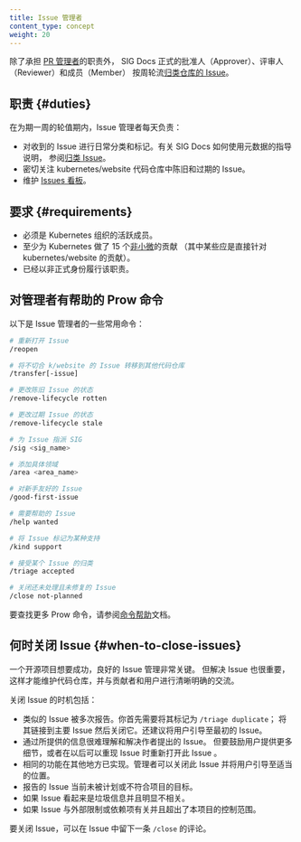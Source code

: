 ```yaml
---
title: Issue 管理者
content_type: concept
weight: 20
---
```

<!--
title: Issue Wranglers
content_type: concept
weight: 20
-->

<!-- overview -->

<!--
Alongside the [PR Wrangler](/docs/contribute/participate/pr-wranglers),formal approvers,
and reviewers, members of SIG Docs take week long shifts
[triaging and categorising issues](/docs/contribute/review/for-approvers.md/#triage-and-categorize-issues)
for the repository.
-->
除了承担 [PR 管理者](/zh-cn/docs/contribute/participate/pr-wranglers)的职责外，
SIG Docs 正式的批准人（Approver）、评审人（Reviewer）和成员（Member）
按周轮流[归类仓库的 Issue](/zh-cn/docs/contribute/review/for-approvers.md/#triage-and-categorize-issues)。

<!-- body -->

<!--
## Duties

Each day in a week-long shift the Issue Wrangler will be responsible for:

- Triaging and tagging incoming issues daily. See
  [Triage and categorize issues](/docs/contribute/review/for-approvers.md/#triage-and-categorize-issues)
  for guidelines on how SIG Docs uses metadata.
- Keeping an eye on stale & rotten issues within the kubernetes/website repository.
- Maintenance of the [Issues board](https://github.com/orgs/kubernetes/projects/72/views/1).
-->
## 职责   {#duties}

在为期一周的轮值期内，Issue 管理者每天负责：

- 对收到的 Issue 进行日常分类和标记。有关 SIG Docs 如何使用元数据的指导说明，
  参阅[归类 Issue](/zh-cn/docs/contribute/review/for-approvers.md/#triage-and-categorize-issues)。
- 密切关注 kubernetes/website 代码仓库中陈旧和过期的 Issue。
- 维护 [Issues 看板](https://github.com/orgs/kubernetes/projects/72/views/1)。

<!--
## Requirements

- Must be an active member of the Kubernetes organization.
- A minimum of 15 [non-trivial](https://www.kubernetes.dev/docs/guide/pull-requests/#trivial-edits)
  contributions to Kubernetes (of which a certain amount should be directed towards kubernetes/website).
- Performing the role in an informal capacity already.
-->
## 要求   {#requirements}

- 必须是 Kubernetes 组织的活跃成员。
- 至少为 Kubernetes 做了 15
  个[非小微](https://www.kubernetes.dev/docs/guide/pull-requests/#trivial-edits)的贡献
  （其中某些应是直接针对 kubernetes/website 的贡献）。
- 已经以非正式身份履行该职责。

<!--
## Helpful Prow commands for wranglers

Below are some commonly used commands for Issue Wranglers:
-->
## 对管理者有帮助的 Prow 命令

以下是 Issue 管理者的一些常用命令：

<!--
```bash
# reopen an issue
/reopen

# transfer issues that don't fit in k/website to another repository
/transfer[-issue]

# change the state of rotten issues
/remove-lifecycle rotten

# change the state of stale issues
/remove-lifecycle stale

# assign sig to an issue
/sig <sig_name>

# add specific area
/area <area_name>

# for beginner friendly issues
/good-first-issue

# issues that needs help
/help wanted

# tagging issue as support specific
/kind support

# to accept triaging for an issue
/triage accepted

# closing an issue we won't be working on and haven't fixed yet
/close not-planned
```
-->
```bash
# 重新打开 Issue
/reopen

# 将不切合 k/website 的 Issue 转移到其他代码仓库
/transfer[-issue]

# 更改陈旧 Issue 的状态
/remove-lifecycle rotten

# 更改过期 Issue 的状态
/remove-lifecycle stale

# 为 Issue 指派 SIG
/sig <sig_name>

# 添加具体领域
/area <area_name>

# 对新手友好的 Issue
/good-first-issue

# 需要帮助的 Issue
/help wanted

# 将 Issue 标记为某种支持
/kind support

# 接受某个 Issue 的归类
/triage accepted

# 关闭还未处理且未修复的 Issue
/close not-planned
```

<!--
To find more Prow commands, refer to the [Command Help](https://prow.k8s.io/command-help) documentation.
-->
要查找更多 Prow 命令，请参阅[命令帮助](https://prow.k8s.io/command-help)文档。

<!--
## When to close Issues

For an open source project to succeed, good issue management is crucial.
But it is also critical to resolve issues in order to maintain the repository
and communicate clearly with contributors and users.
-->
## 何时关闭 Issue   {#when-to-close-issues}

一个开源项目想要成功，良好的 Issue 管理非常关键。
但解决 Issue 也很重要，这样才能维护代码仓库，并与贡献者和用户进行清晰明确的交流。

<!--
Close issues when:

- A similar issue is reported more than once.You will first need to tag it as `/triage duplicate`;
  link it to the main issue & then close it. It is also advisable to direct the users to the original issue.
- It is very difficult to understand and address the issue presented by the author with the information provided.
  However, encourage the user to provide more details or reopen the issue if they can reproduce it later.
- The same functionality is implemented elsewhere. One can close this issue and direct user to the appropriate place.
- The reported issue is not currently planned or aligned with the project's goals.
- If the issue appears to be spam and is clearly unrelated.
- If the issue is related to an external limitation or dependency and is beyond the control of the project.
-->
关闭 Issue 的时机包括：

- 类似的 Issue 被多次报告。你首先需要将其标记为 `/triage duplicate`；
  将其链接到主要 Issue 然后关闭它。还建议将用户引导至最初的 Issue。
- 通过所提供的信息很难理解和解决作者提出的 Issue。
  但要鼓励用户提供更多细节，或者在以后可以重现 Issue 时重新打开此 Issue 。
- 相同的功能在其他地方已实现。管理者可以关闭此 Issue 并将用户引导至适当的位置。
- 报告的 Issue 当前未被计划或不符合项目的目标。
- 如果 Issue 看起来是垃圾信息并且明显不相关。
- 如果 Issue 与外部限制或依赖项有关并且超出了本项目的控制范围。

<!--
To close an issue, leave a `/close` comment on the issue.
-->
要关闭 Issue，可以在 Issue 中留下一条 `/close` 的评论。
